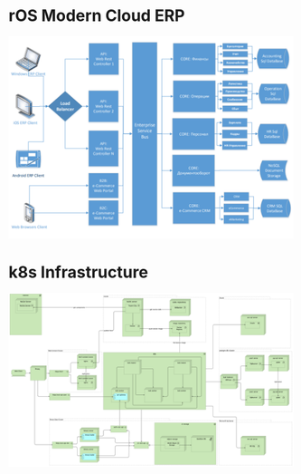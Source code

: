 # rOS Modern Cloud ERP
<img border="0" src="https://github.com/vadimprogsource/rOS/blob/main/erp.png">

# k8s Infrastructure
<img border="0" src="https://github.com/vadimprogsource/rOS/blob/main/ros.png">
